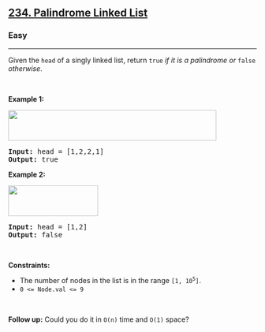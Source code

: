 <h2><a href="https://leetcode.com/problems/palindrome-linked-list/">234. Palindrome Linked List</a></h2><h3>Easy</h3><hr><div><p>Given the <code data-copier-init="true">head</code> of a singly linked list, return <code data-copier-init="true">true</code><em> if it is a </em><span data-keyword="palindrome-sequence"><em>palindrome</em></span><em> or </em><code data-copier-init="true">false</code><em> otherwise</em>.</p>

<p>&nbsp;</p>
<p><strong class="example">Example 1:</strong></p>
<img alt="" src="https://assets.leetcode.com/uploads/2021/03/03/pal1linked-list.jpg" style="width: 422px; height: 62px;">
<pre data-copier-init="true"><strong>Input:</strong> head = [1,2,2,1]
<strong>Output:</strong> true
</pre>

<p><strong class="example">Example 2:</strong></p>
<img alt="" src="https://assets.leetcode.com/uploads/2021/03/03/pal2linked-list.jpg" style="width: 182px; height: 62px;">
<pre data-copier-init="true"><strong>Input:</strong> head = [1,2]
<strong>Output:</strong> false
</pre>

<p>&nbsp;</p>
<p><strong>Constraints:</strong></p>

<ul>
	<li>The number of nodes in the list is in the range <code data-copier-init="true">[1, 10<sup>5</sup>]</code>.</li>
	<li><code data-copier-init="true">0 &lt;= Node.val &lt;= 9</code></li>
</ul>

<p>&nbsp;</p>
<strong>Follow up:</strong> Could you do it in <code data-copier-init="true">O(n)</code> time and <code data-copier-init="true">O(1)</code> space?</div>